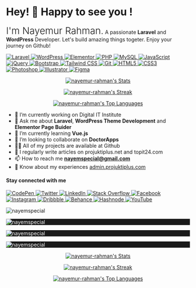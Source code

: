 <h1 align="left">Hey! 👋 Happy to see you ! </h1>
<p><span style="font-size:26px; font-weight:300;">I'm Nayemur Rahman.</span> <span>A passionate <b>Laravel</b> and <b>WordPress</b> Developer. Let's build amazing things togeter. Enjoy your journey on Github! </span></p>

<p dir="auto">
  <a target="_blank" rel="noopener noreferrer nofollow" href="https://laravel.com">
    <img src="https://img.shields.io/badge/Laravel-FF2D20?style=flat-square&amp;logo=laravel&amp;logoColor=white" alt="Laravel" style="max-width: 100%;">
  </a>

  <a target="_blank" rel="noopener noreferrer nofollow" href="https://wordpress.org">
    <img src="https://img.shields.io/badge/WordPress-21759B?style=flat-square&amp;logo=wordpress&amp;logoColor=white" alt="WordPress" style="max-width: 100%;">
  </a>

  <a target="_blank" rel="noopener noreferrer nofollow" href="https://elementor.com">
    <img src="https://img.shields.io/badge/Elementor-666666?style=flat-square&amp;logo=elementor&amp;logoColor=white" alt="Elementor" style="max-width: 100%;">
  </a>

  <a target="_blank" rel="noopener noreferrer nofollow" href="https://php.net">
    <img src="https://img.shields.io/badge/PHP-777BB4?style=flat-square&amp;logo=php&amp;logoColor=white" alt="PHP" style="max-width: 100%;">
  </a>

  <a target="_blank" rel="noopener noreferrer nofollow" href="https://mysql.com">
    <img src="https://img.shields.io/badge/MySQL-4479A1?style=flat-square&amp;logo=mysql&amp;logoColor=white" alt="MySQL" style="max-width: 100%;">
  </a>

  <a target="_blank" rel="noopener noreferrer nofollow" href="https://developer.mozilla.org/en-US/docs/Web/JavaScript">
    <img src="https://img.shields.io/badge/JavaScript-F7DF1E?style=flat-square&amp;logo=javascript&amp;logoColor=black" alt="JavaScript" style="max-width: 100%;">
  </a>

  <a target="_blank" rel="noopener noreferrer nofollow" href="https://jquery.com">
    <img src="https://img.shields.io/badge/jQuery-0769AD?style=flat-square&amp;logo=jquery&amp;logoColor=white" alt="jQuery" style="max-width: 100%;">
  </a>

  <a target="_blank" rel="noopener noreferrer nofollow" href="https://getbootstrap.com">
    <img src="https://img.shields.io/badge/Bootstrap-7952B3?style=flat-square&amp;logo=bootstrap&amp;logoColor=white" alt="Bootstrap" style="max-width: 100%;">
  </a>

  <a target="_blank" rel="noopener noreferrer nofollow" href="https://tailwindcss.com">
    <img src="https://img.shields.io/badge/Tailwind_CSS-38B2AC?style=flat-square&amp;logo=tailwind-css&amp;logoColor=white" alt="Tailwind CSS" style="max-width: 100%;">
  </a>

  <a target="_blank" rel="noopener noreferrer nofollow" href="https://git-scm.com">
    <img src="https://img.shields.io/badge/Git-F05032?style=flat-square&amp;logo=git&amp;logoColor=white" alt="Git" style="max-width: 100%;">
  </a>

  <a target="_blank" rel="noopener noreferrer nofollow" href="https://developer.mozilla.org/en-US/docs/Web/HTML">
    <img src="https://img.shields.io/badge/HTML5-E34F26?style=flat-square&amp;logo=html5&amp;logoColor=white" alt="HTML5" style="max-width: 100%;">
  </a>

  <a target="_blank" rel="noopener noreferrer nofollow" href="https://developer.mozilla.org/en-US/docs/Web/CSS">
    <img src="https://img.shields.io/badge/CSS3-1572B6?style=flat-square&amp;logo=css3&amp;logoColor=white" alt="CSS3" style="max-width: 100%;">
  </a>

  <a target="_blank" rel="noopener noreferrer nofollow" href="https://www.adobe.com/products/photoshop.html">
    <img src="https://img.shields.io/badge/Photoshop-31A8FF?style=flat-square&amp;logo=adobe-photoshop&amp;logoColor=white" alt="Photoshop" style="max-width: 100%;">
  </a>

  <a target="_blank" rel="noopener noreferrer nofollow" href="https://www.adobe.com/products/illustrator.html">
    <img src="https://img.shields.io/badge/Illustrator-FF9A00?style=flat-square&amp;logo=adobe-illustrator&amp;logoColor=white" alt="Illustrator" style="max-width: 100%;">
  </a>

  <a target="_blank" rel="noopener noreferrer nofollow" href="https://www.figma.com">
    <img src="https://img.shields.io/badge/Figma-F24E1E?style=flat-square&amp;logo=figma&amp;logoColor=white" alt="Figma" style="max-width: 100%;">
  </a>
</p>

<p align="center">
  <a href="https://github.com/nayemur-rahman">
    <img src="https://github-readme-stats.vercel.app/api?username=nayemur-rahman&theme=darcula&show_icons=true&hide_border=true&count_private=true" alt="nayemur-rahman's Stats">
  </a>
</p>

<p align="center">
  <a href="https://github.com/nayemur-rahman">
    <img src="https://github-readme-streak-stats.herokuapp.com/?user=nayemur-rahman&theme=darcula&hide_border=true" alt="nayemur-rahman's Streak">
  </a>
</p>

<p align="center">
  <a href="https://github.com/nayemur-rahman">
    <img src="https://github-readme-stats.vercel.app/api/top-langs/?username=nayemur-rahman&theme=darcula&show_icons=true&hide_border=true&layout=compact" alt="nayemur-rahman's Top Languages">
  </a>
</p>


- 🔭 I’m currently working on Digital IT Institute
- 💬 Ask me about **Laravel**, **WordPress Theme Development** and **Elementor Page Buider**
- 🌱 I’m currently learning **Vue.js**
- 👯 I’m looking to collaborate on **DoctorApps**
- 👨‍💻 All of my projects are available at Github
- 📝 I regularly write articles on projuktiplus.net and topit24.com
- 📫 How to reach me **nayemspecial@gmail.com**
- 📄 Know about my experiences [admin.projuktiplus.com](admin.projuktiplus.com)

<h4 align="left">Stay connected with me</h4>
<p dir="auto">
  <a href="https://codepen.io/nayemspecial" target="_blank" rel="noopener noreferrer nofollow">
    <img src="https://img.shields.io/badge/CodePen-000000?style=flat-square&amp;logo=codepen&amp;logoColor=white" alt="CodePen" style="max-width: 100%;">
  </a>
  
  <a href="https://twitter.com/nayemspecial" target="_blank" rel="noopener noreferrer nofollow">
    <img src="https://img.shields.io/badge/Twitter-1DA1F2?style=flat-square&amp;logo=twitter&amp;logoColor=white" alt="Twitter" style="max-width: 100%;">
  </a>
  
  <a href="https://linkedin.com/in/nayemspecial" target="_blank" rel="noopener noreferrer nofollow">
    <img src="https://img.shields.io/badge/LinkedIn-0077B5?style=flat-square&amp;logo=linkedin&amp;logoColor=white" alt="LinkedIn" style="max-width: 100%;">
  </a>
  
  <a href="https://stackoverflow.com/users/nayemspecial" target="_blank" rel="noopener noreferrer nofollow">
    <img src="https://img.shields.io/badge/Stack%20Overflow-FE7A16?style=flat-square&amp;logo=stackoverflow&amp;logoColor=white" alt="Stack Overflow" style="max-width: 100%;">
  </a>
  
  <a href="https://fb.com/nayemspecial" target="_blank" rel="noopener noreferrer nofollow">
    <img src="https://img.shields.io/badge/Facebook-1877F2?style=flat-square&amp;logo=facebook&amp;logoColor=white" alt="Facebook" style="max-width: 100%;">
  </a>
  
  <a href="https://instagram.com/nayemspecial" target="_blank" rel="noopener noreferrer nofollow">
    <img src="https://img.shields.io/badge/Instagram-E4405F?style=flat-square&amp;logo=instagram&amp;logoColor=white" alt="Instagram" style="max-width: 100%;">
  </a>
  
  <a href="https://dribbble.com/nayemspecial" target="_blank" rel="noopener noreferrer nofollow">
    <img src="https://img.shields.io/badge/Dribbble-D95992?style=flat-square&amp;logo=dribbble&amp;logoColor=white" alt="Dribbble" style="max-width: 100%;">
  </a>
  
  <a href="https://www.behance.net/nayemspecial" target="_blank" rel="noopener noreferrer nofollow">
    <img src="https://img.shields.io/badge/Behance-1769FF?style=flat-square&amp;logo=behance&amp;logoColor=white" alt="Behance" style="max-width: 100%;">
  </a>
  
  <a href="https://hashnode.com/nayemspecial" target="_blank" rel="noopener noreferrer nofollow">
    <img src="https://img.shields.io/badge/Hashnode-2962FF?style=flat-square&amp;logo=hashnode&amp;logoColor=white" alt="Hashnode" style="max-width: 100%;">
  </a>
  
  <a href="https://www.youtube.com/c/nayemspecial" target="_blank" rel="noopener noreferrer nofollow">
    <img src="https://img.shields.io/badge/YouTube-FF0000?style=flat-square&amp;logo=youtube&amp;logoColor=white" alt="YouTube" style="max-width: 100%;">
  </a>
</p>



<p><img align="center" src="https://github-readme-streak-stats.herokuapp.com/?user=nayemspecial&" alt="nayemspecial" /></p>

<p style="background-color: #1a1a1a; color: #ffffff;">&nbsp;<img align="left" src="https://github-readme-stats.vercel.app/api?username=nayemspecial&show_icons=true&locale=en" alt="nayemspecial" /></p>

<p style="background-color: #1a1a1a; color: #ffffff;"><img align="center" src="https://github-readme-stats.vercel.app/api/top-langs?username=nayemspecial&show_icons=true&locale=en&layout=compact" alt="nayemspecial" /></p>

<p style="background-color: #1a1a1a; color: #ffffff;"><img align="center" src="https://github-readme-streak-stats.herokuapp.com/?user=nayemspecial&" alt="nayemspecial" /></p>







<p align="center" id="stats-container">
  <a href="https://github.com/nayemur-rahman">
    <img src="https://github-readme-stats.vercel.app/api?username=nayemur-rahman&show_icons=true&hide_border=true&count_private=true" alt="nayemur-rahman's Stats">
  </a>
</p>

<p align="center">
  <a href="https://github.com/nayemur-rahman">
    <img src="https://github-readme-streak-stats.herokuapp.com/?user=nayemur-rahman&hide_border=true" alt="nayemur-rahman's Streak">
  </a>
</p>

<p align="center">
  <a href="https://github.com/nayemur-rahman">
    <img src="https://github-readme-stats.vercel.app/api/top-langs/?username=nayemur-rahman&show_icons=true&hide_border=true&layout=compact" alt="nayemur-rahman's Top Languages">
  </a>
</p>

<script>
  const prefersDarkMode = window.matchMedia && window.matchMedia('(prefers-color-scheme: dark)').matches;

  const statsContainer = document.getElementById('stats-container');
  if (prefersDarkMode) {
    statsContainer.style.backgroundColor = '#1a1a1a'; // Set dark mode background color
  } else {
    statsContainer.style.backgroundColor = '#ffffff'; // Set light mode background color
  }
</script>

